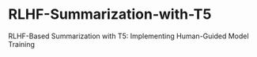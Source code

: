 # RLHF-Summarization-with-T5
RLHF-Based Summarization with T5: Implementing Human-Guided Model Training
